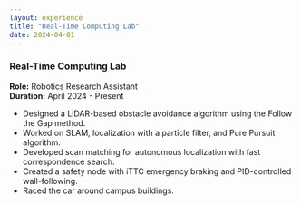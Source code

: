 ```yaml
---
layout: experience
title: "Real-Time Computing Lab"
date: 2024-04-01
---
```


### Real-Time Computing Lab  
**Role:** Robotics Research Assistant  
**Duration:** April 2024 - Present  

- Designed a LiDAR-based obstacle avoidance algorithm using the Follow the Gap method.
- Worked on SLAM, localization with a particle filter, and Pure Pursuit algorithm.
- Developed scan matching for autonomous localization with fast correspondence search.
- Created a safety node with iTTC emergency braking and PID-controlled wall-following.
- Raced the car around campus buildings.

